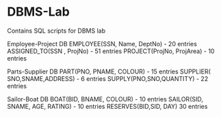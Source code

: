# DBMS-Lab
Contains SQL scripts for DBMS lab


Employee-Project DB
EMPLOYEE(SSN, Name, DeptNo) - 20 entries
ASSIGNED_TO(SSN , ProjNo)  - 51 entries
PROJECT(ProjNo, ProjArea)  - 10 entries

Parts-Supplier DB
PART(PNO, PNAME, COLOUR) - 15 entries
SUPPLIER( SNO,SNAME,ADDRESS) - 6 entries
SUPPLY(PNO,SNO,QUANTITY) - 22 entries

Sailor-Boat DB
BOAT(BID, BNAME, COLOUR) - 10 entries
SAILOR(SID, SNAME, AGE, RATING) - 10 entries
RESERVES(BID,SID, DAY) 30 entries
